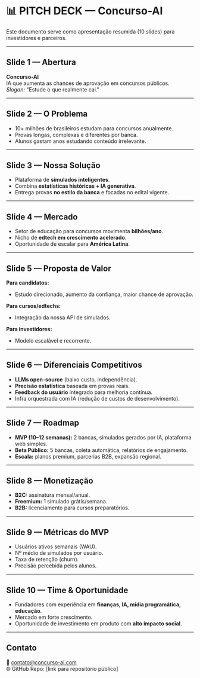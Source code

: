 # 📊 PITCH DECK — Concurso-AI

Este documento serve como apresentação resumida (10 slides) para investidores e parceiros.

---

## Slide 1 — Abertura
**Concurso-AI**  
IA que aumenta as chances de aprovação em concursos públicos.  
*Slogan:* "Estude o que realmente cai."

---

## Slide 2 — O Problema
- 10+ milhões de brasileiros estudam para concursos anualmente.  
- Provas longas, complexas e diferentes por banca.  
- Alunos gastam anos estudando conteúdo irrelevante.  

---

## Slide 3 — Nossa Solução
- Plataforma de **simulados inteligentes**.  
- Combina **estatísticas históricas + IA generativa**.  
- Entrega provas **no estilo da banca** e focadas no edital vigente.  

---

## Slide 4 — Mercado
- Setor de educação para concursos movimenta **bilhões/ano**.  
- Nicho de **edtech em crescimento acelerado**.  
- Oportunidade de escalar para **América Latina**.  

---

## Slide 5 — Proposta de Valor
**Para candidatos:**  
- Estudo direcionado, aumento da confiança, maior chance de aprovação.  

**Para cursos/edtechs:**  
- Integração da nossa API de simulados.  

**Para investidores:**  
- Modelo escalável e recorrente.  

---

## Slide 6 — Diferenciais Competitivos
- **LLMs open-source** (baixo custo, independência).  
- **Precisão estatística** baseada em provas reais.  
- **Feedback do usuário** integrado para melhoria contínua.  
- Infra orquestrada com IA (redução de custos de desenvolvimento).  

---

## Slide 7 — Roadmap
- **MVP (10–12 semanas):** 2 bancas, simulados gerados por IA, plataforma web simples.  
- **Beta Público:** 5 bancas, coleta automática, relatórios de engajamento.  
- **Escala:** planos premium, parcerias B2B, expansão regional.  

---

## Slide 8 — Monetização
- **B2C:** assinatura mensal/anual.  
- **Freemium:** 1 simulado grátis/semana.  
- **B2B:** licenciamento para cursos preparatórios.  

---

## Slide 9 — Métricas do MVP
- Usuários ativos semanais (WAU).  
- Nº médio de simulados por usuário.  
- Taxa de retenção (churn).  
- Precisão percebida pelos alunos.  

---

## Slide 10 — Time & Oportunidade
- Fundadores com experiência em **finanças, IA, mídia programática, educação**.  
- Mercado em forte crescimento.  
- Oportunidade de investimento em produto com **alto impacto social**.  

---

## Contato
📧 contato@concurso-ai.com  
🌐 GitHub Repo: [link para repositório público]
